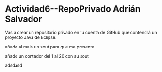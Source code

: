 # Actividad6--RepoPrivado       Adrián Salvador
Vas a crear un repositorio privado en tu cuenta de GitHub que contendrá un proyecto Java de Eclipse.

añado al main un sout para que me presente

añado un contador del 1 al 20 con su sout


adsdasd
